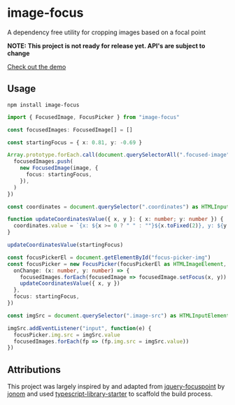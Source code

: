 # image-focus
A dependency free utility for cropping images based on a focal point

**NOTE: This project is not ready for release yet. API's are subject to change**

[Check out the demo](https://stackblitz.com/edit/image-focus)

## Usage

```
npm install image-focus
```

```ts
import { FocusedImage, FocusPicker } from "image-focus"

const focusedImages: FocusedImage[] = []

const startingFocus = { x: 0.81, y: -0.69 }

Array.prototype.forEach.call(document.querySelectorAll(".focused-image"), function(image: HTMLImageElement) {
  focusedImages.push(
    new FocusedImage(image, {
      focus: startingFocus,
    }),
  )
})

const coordinates = document.querySelector(".coordinates") as HTMLInputElement

function updateCoordinatesValue({ x, y }: { x: number; y: number }) {
  coordinates.value = `{x: ${x >= 0 ? " " : ""}${x.toFixed(2)}, y: ${y >= 0 ? " " : ""}${y.toFixed(2)}}`
}

updateCoordinatesValue(startingFocus)

const focusPickerEl = document.getElementById("focus-picker-img")
const focusPicker = new FocusPicker(focusPickerEl as HTMLImageElement, {
  onChange: (x: number, y: number) => {
    focusedImages.forEach(focusedImage => focusedImage.setFocus(x, y))
    updateCoordinatesValue({ x, y })
  },
  focus: startingFocus,
})

const imgSrc = document.querySelector(".image-src") as HTMLInputElement

imgSrc.addEventListener("input", function(e) {
  focusPicker.img.src = imgSrc.value
  focusedImages.forEach(fp => (fp.img.src = imgSrc.value))
})

```

## Attributions

This project was largely inspired by and adapted from [jquery-focuspoint](https://github.com/jonom/jquery-focuspoint) by [jonom](https://github.com/jonom) and used [typescript-library-starter](https://github.com/alexjoverm/typescript-library-starter) to scaffold the build process.
